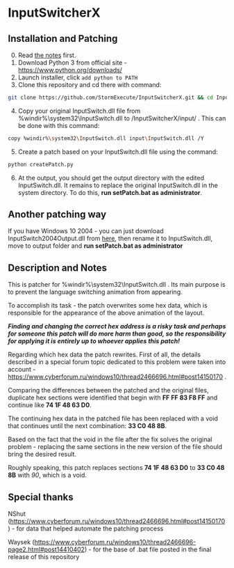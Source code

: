 # InputSwitcherX

## Installation and Patching

0. Read [the notes](#descAndNodes) first.
1. Download Python 3 from official site - https://www.python.org/downloads/
2. Launch installer, click ```add python to PATH```
3. Clone this repository and cd there with command:
```bash
git clone https://github.com/StormExecute/InputSwitcherX.git && cd InputSwitcherX
```
4. Copy your original InputSwitch.dll file from %windir%\system32\InputSwitch.dll to /InputSwitcherX/input/ . This can be done with this command:
```bash
copy %windir%\system32\InputSwitch.dll input\InputSwitch.dll /Y
```
5. Create a patch based on your InputSwitch.dll file using the command:
```bash
python createPatch.py
```
6. At the output, you should get the output directory with the edited InputSwitch.dll. It remains to replace the original InputSwitch.dll in the system directory. To do this, **run setPatch.bat as administrator**.

## Another patching way

If you have Windows 10 2004 - you can just download InputSwitch2004Output.dll from [here](https://github.com/StormExecute/InputSwitcherX/releases/tag/v1.0.0), then rename it to InputSwitch.dll, move to output folder and **run setPatch.bat as administrator**

<a name="descAndNodes"></a>
## Description and Notes

This is patcher for %windir%\system32\InputSwitch.dll . Its main purpose is to prevent the language switching animation from appearing.

To accomplish its task - the patch overwrites some hex data, which is responsible for the appearance of the above animation of the layout.

***Finding and changing the correct hex address is a risky task and perhaps for someone this patch will do more harm than good, so the responsibility for applying it is entirely up to whoever applies this patch!***

Regarding which hex data the patch rewrites. First of all, the details described in a special forum topic dedicated to this problem were taken into account - https://www.cyberforum.ru/windows10/thread2466696.html#post14150170 .

Comparing the differences between the patched and the original files, duplicate hex sections were identified that begin with **FF FF 83 F8 FF** and continue like **74 1F 48 63 D0**.

The continuing hex data in the patched file has been replaced with a void that continues until the next combination: **33 C0 48 8B**.

Based on the fact that the void in the file after the fix solves the original problem - replacing the same sections in the new version of the file should bring the desired result.

Roughly speaking, this patch replaces sections **74 1F 48 63 D0** to **33 C0 48 8B** with *90*, which is a void.

## Special thanks

NShut (https://www.cyberforum.ru/windows10/thread2466696.html#post14150170) - for data that helped automate the patching process

Waysek (https://www.cyberforum.ru/windows10/thread2466696-page2.html#post14410402) - for the base of .bat file posted in the final release of this repository
